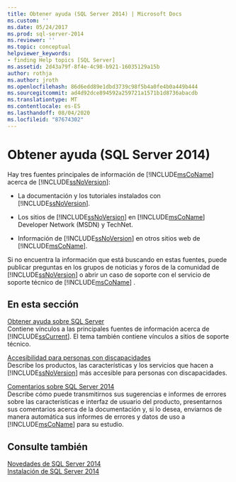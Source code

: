 ```yaml
---
title: Obtener ayuda (SQL Server 2014) | Microsoft Docs
ms.custom: ''
ms.date: 05/24/2017
ms.prod: sql-server-2014
ms.reviewer: ''
ms.topic: conceptual
helpviewer_keywords:
- finding Help topics [SQL Server]
ms.assetid: 2d43a79f-8f4e-4c98-b921-16035129a15b
author: rothja
ms.author: jroth
ms.openlocfilehash: 86d6edd89e1dbd3739c98f5b4a0fe4b0a449b444
ms.sourcegitcommit: ad4d92dce894592a259721a1571b1d8736abacdb
ms.translationtype: MT
ms.contentlocale: es-ES
ms.lasthandoff: 08/04/2020
ms.locfileid: "87674302"
---
```

# <a name="getting-assistance-sql-server-2014"></a>Obtener ayuda (SQL Server 2014)
  Hay tres fuentes principales de información de [!INCLUDE[msCoName](../includes/msconame-md.md)] acerca de [!INCLUDE[ssNoVersion](../includes/ssnoversion-md.md)]:  
  
-   La documentación y los tutoriales instalados con [!INCLUDE[ssNoVersion](../includes/ssnoversion-md.md)].  
  
-   Los sitios de [!INCLUDE[ssNoVersion](../includes/ssnoversion-md.md)] en [!INCLUDE[msCoName](../includes/msconame-md.md)] Developer Network (MSDN) y TechNet.  
  
-   Información de [!INCLUDE[ssNoVersion](../includes/ssnoversion-md.md)] en otros sitios web de [!INCLUDE[msCoName](../includes/msconame-md.md)].  
  
 Si no encuentra la información que está buscando en estas fuentes, puede publicar preguntas en los grupos de noticias y foros de la comunidad de [!INCLUDE[ssNoVersion](../includes/ssnoversion-md.md)] o abrir un caso de soporte con el servicio de soporte técnico de [!INCLUDE[msCoName](../includes/msconame-md.md)] .  
  
## <a name="in-this-section"></a>En esta sección  
 [Obtener ayuda sobre SQL Server](../../2014/getting-started/getting-sql-server-assistance.md)  
 Contiene vínculos a las principales fuentes de información acerca de [!INCLUDE[ssCurrent](../includes/sscurrent-md.md)]. El tema también contiene vínculos a sitios de soporte técnico.  
  
 [Accesibilidad para personas con discapacidades](../../2014/getting-started/accessibility-for-people-with-disabilities.md)  
 Describe los productos, las características y los servicios que hacen a [!INCLUDE[ssNoVersion](../includes/ssnoversion-md.md)] más accesible para personas con discapacidades.  
  
 [Comentarios sobre SQL Server 2014](../../2014/getting-started/providing-feedback-for-sql-server-2014.md)  
 Describe cómo puede transmitirnos sus sugerencias e informes de errores sobre las características e interfaz de usuario del producto, presentarnos sus comentarios acerca de la documentación y, si lo desea, enviarnos de manera automática sus informes de errores y datos de uso a [!INCLUDE[msCoName](../includes/msconame-md.md)] para su estudio.  
  
## <a name="see-also"></a>Consulte también  
 [Novedades de SQL Server 2014](../sql-server/what-s-new-in-sql-server-2016.md)   
 [Instalación de SQL Server 2014](../database-engine/install-windows/installation-for-sql-server.md)  
  
  
